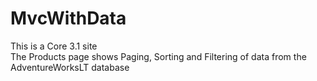 # MvcWithData
This is a Core 3.1 site <br />
The Products page shows Paging, Sorting and Filtering of data from the AdventureWorksLT database
